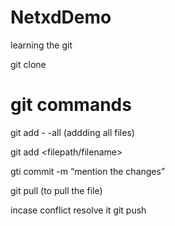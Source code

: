 # NetxdDemo
learning the git

git clone <repository>
# git commands
git add - -all  (addding all files)

git add <filepath/filename>

gti commit -m “mention the changes”

git pull (to pull the file)

incase conflict resolve it
git push